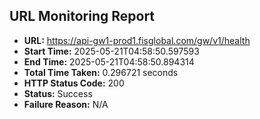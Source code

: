 ## URL Monitoring Report

- **URL:** https://api-gw1-prod1.fisglobal.com/gw/v1/health
- **Start Time:** 2025-05-21T04:58:50.597593
- **End Time:** 2025-05-21T04:58:50.894314
- **Total Time Taken:** 0.296721 seconds
- **HTTP Status Code:** 200
- **Status:** Success
- **Failure Reason:** N/A
